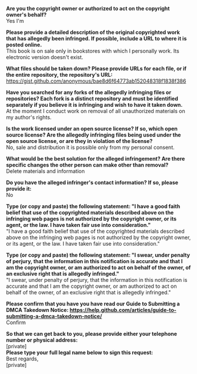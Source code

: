 **Are you the copyright owner or authorized to act on the copyright owner's behalf?**  
Yes I'm

**Please provide a detailed description of the original copyrighted work that has allegedly been infringed. If possible, include a URL to where it is posted online.**  
This book is on sale only in bookstores with which I personally work. Its electronic version doesn't exist.

**What files should be taken down? Please provide URLs for each file, or if the entire repository, the repository's URL:**  
https://gist.github.com/anonymous/bae8d6f64773ab152048318f1838f386

**Have you searched for any forks of the allegedly infringing files or repositories? Each fork is a distinct repository and must be identified separately if you believe it is infringing and wish to have it taken down.**  
At the moment I conduct work on removal of all unauthorized materials on my author's rights.

**Is the work licensed under an open source license? If so, which open source license? Are the allegedly infringing files being used under the open source license, or are they in violation of the license?**  
No, sale and distribution it is possible only from my personal consent.

**What would be the best solution for the alleged infringement? Are there specific changes the other person can make other than removal?**  
Delete materials and information

**Do you have the alleged infringer's contact information? If so, please provide it:**  
No

**Type (or copy and paste) the following statement: "I have a good faith belief that use of the copyrighted materials described above on the infringing web pages is not authorized by the copyright owner, or its agent, or the law. I have taken fair use into consideration."**  
"I have a good faith belief that use of the copyrighted materials described above on the infringing web pages is not authorized by the copyright owner, or its agent, or the law. I have taken fair use into consideration."

**Type (or copy and paste) the following statement: "I swear, under penalty of perjury, that the information in this notification is accurate and that I am the copyright owner, or am authorized to act on behalf of the owner, of an exclusive right that is allegedly infringed."**  
"I swear, under penalty of perjury, that the information in this notification is accurate and that I am the copyright owner, or am authorized to act on behalf of the owner, of an exclusive right that is allegedly infringed."

**Please confirm that you have you have read our Guide to Submitting a DMCA Takedown Notice: https://help.github.com/articles/guide-to-submitting-a-dmca-takedown-notice/**  
Confirm

**So that we can get back to you, please provide either your telephone number or physical address:**  
[private]  
**Please type your full legal name below to sign this request:**  
Best regards,  
[private]
